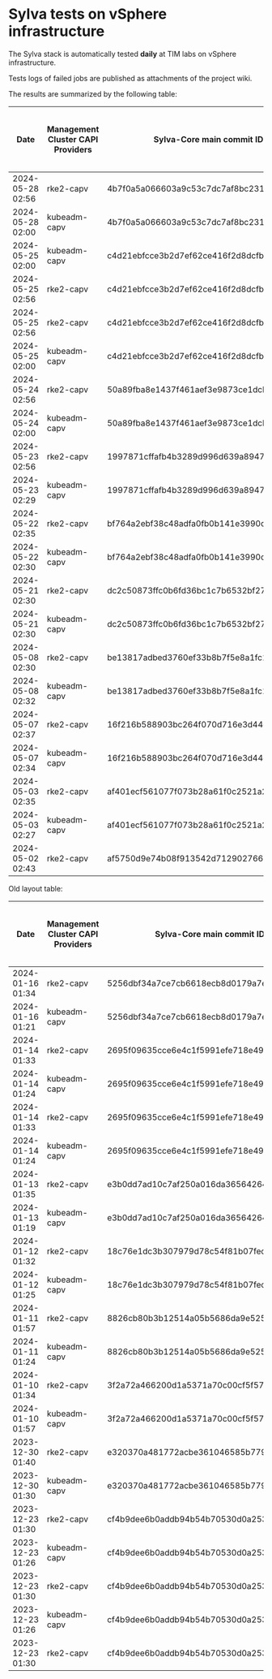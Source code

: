 # Sylva tests on vSphere infrastructure

The Sylva stack is automatically tested **daily** at TIM labs on vSphere infrastructure.

Tests logs of failed jobs are published as attachments of the project wiki.

The results are summarized by the following table:

| Date                      | Management Cluster CAPI Providers | Sylva-Core main commit ID        | Management cluster result                    | Workload cluster result              | Test logs (only for failed tests) |
|---------------------------|-----------------------------------|----------------------------------|----------------------------------------------|--------------------------------------|-----------------------------------|
|2024-05-28 02:56|rke2-capv|4b7f0a5a066603a9c53c7dc7af8bc2316b2f3896|:x:|N/A|[link](https://gitlab.com/sylva-projects/sylva-core/-/wikis/uploads/c64be60566a72d38272d0aab1148a7ea/capv-logs.gz)|
|2024-05-28 02:00|kubeadm-capv|4b7f0a5a066603a9c53c7dc7af8bc2316b2f3896|:x:|N/A|[link](https://gitlab.com/sylva-projects/sylva-core/-/wikis/uploads/c64be60566a72d38272d0aab1148a7ea/capv-logs.gz)|
|2024-05-25 02:00|kubeadm-capv|c4d21ebfcce3b2d7ef62ce416f2d8dcfb383dacb|:x:|N/A|[link](https://gitlab.com/sylva-projects/sylva-core/-/wikis/uploads/384bf1b1c2ee84a916edbceba9cecda1/capv-logs.gz)|
|2024-05-25 02:56|rke2-capv|c4d21ebfcce3b2d7ef62ce416f2d8dcfb383dacb|:x:|N/A|[link](https://gitlab.com/sylva-projects/sylva-core/-/wikis/uploads/df2030c0c334561d9773605099ba200c/capv-logs.gz)|
|2024-05-25 02:56|rke2-capv|c4d21ebfcce3b2d7ef62ce416f2d8dcfb383dacb|:x:|N/A|[link](https://gitlab.com/sylva-projects/sylva-core/-/wikis/uploads/e5ff461584618499a341fe1ce066404f/capv-logs.gz)|
|2024-05-25 02:00|kubeadm-capv|c4d21ebfcce3b2d7ef62ce416f2d8dcfb383dacb|:x:|N/A|[link](https://gitlab.com/sylva-projects/sylva-core/-/wikis/uploads/e5ff461584618499a341fe1ce066404f/capv-logs.gz)|
|2024-05-24 02:56|rke2-capv|50a89fba8e1437f461aef3e9873ce1dcb3327e02|:x:|N/A|[link](https://gitlab.com/sylva-projects/sylva-core/-/wikis/uploads/d6b428060b93827ea28649e2a2ebfa44/capv-logs.gz)|
|2024-05-24 02:00|kubeadm-capv|50a89fba8e1437f461aef3e9873ce1dcb3327e02|:x:|N/A|[link](https://gitlab.com/sylva-projects/sylva-core/-/wikis/uploads/d6b428060b93827ea28649e2a2ebfa44/capv-logs.gz)|
|2024-05-23 02:56|rke2-capv|1997871cffafb4b3289d996d639a894778b2a752|:x:|N/A|[link](https://gitlab.com/sylva-projects/sylva-core/-/wikis/uploads/8f56d7e1f94b8e8c3b95e63a4f1fa287/capv-logs.gz)|
|2024-05-23 02:29|kubeadm-capv|1997871cffafb4b3289d996d639a894778b2a752|:white_check_mark:|:x:|[link](https://gitlab.com/sylva-projects/sylva-core/-/wikis/uploads/8f56d7e1f94b8e8c3b95e63a4f1fa287/capv-logs.gz)|
|2024-05-22 02:35|rke2-capv|bf764a2ebf38c48adfa0fb0b141e3990c182f80a|:white_check_mark:|:x:||
|2024-05-22 02:30|kubeadm-capv|bf764a2ebf38c48adfa0fb0b141e3990c182f80a|:white_check_mark:|:x:||
|2024-05-21 02:30|rke2-capv|dc2c50873ffc0b6fd36bc1c7b6532bf27c538283|:x:|N/A|[link](https://gitlab.com/sylva-projects/sylva-core/-/wikis/uploads/0f323afd9eb460c0c401b24f6ea8583d/capv-logs.gz)|
|2024-05-21 02:30|kubeadm-capv|dc2c50873ffc0b6fd36bc1c7b6532bf27c538283|:white_check_mark:|:x:|[link](https://gitlab.com/sylva-projects/sylva-core/-/wikis/uploads/0f323afd9eb460c0c401b24f6ea8583d/capv-logs.gz)|
|2024-05-08 02:30|rke2-capv|be13817adbed3760ef33b8b7f5e8a1fc148f222c|:white_check_mark:|:x:||
|2024-05-08 02:32|kubeadm-capv|be13817adbed3760ef33b8b7f5e8a1fc148f222c|:white_check_mark:|:x:||
|2024-05-07 02:37|rke2-capv|16f216b588903bc264f070d716e3d44c7cd7a2b5|:white_check_mark:|:x:||
|2024-05-07 02:34|kubeadm-capv|16f216b588903bc264f070d716e3d44c7cd7a2b5|:white_check_mark:|:x:||
|2024-05-03 02:35|rke2-capv|af401ecf561077f073b28a61f0c2521a28f6c2e8|:white_check_mark:|:x:||
|2024-05-03 02:27|kubeadm-capv|af401ecf561077f073b28a61f0c2521a28f6c2e8|:white_check_mark:|:x:||
|2024-05-02 02:43|rke2-capv|af5750d9e74b08f913542d7129027668795a8413|:white_check_mark:|:x:|[link](https://gitlab.com/sylva-projects/sylva-core/-/wikis/uploads/ed8d060995cc87bea28a305d56dddb95/capv-logs.gz)|

Old layout table:

| Date                      | Management Cluster CAPI Providers | Sylva-Core main commit ID        | Result                                       | Test logs (only for failed tests) |
|---------------------------|-----------------------------------|----------------------------------|----------------------------------------------|-----------------------------------|
|2024-01-16 01:34|rke2-capv|5256dbf34a7ce7cb6618ecb8d0179a7eae5fbd46|:white_check_mark: success||
|2024-01-16 01:21|kubeadm-capv|5256dbf34a7ce7cb6618ecb8d0179a7eae5fbd46|:white_check_mark: success||
|2024-01-14 01:33|rke2-capv|2695f09635cce6e4c1f5991efe718e497702f32b|:white_check_mark: success||
|2024-01-14 01:24|kubeadm-capv|2695f09635cce6e4c1f5991efe718e497702f32b|:white_check_mark: success||
|2024-01-14 01:33|rke2-capv|2695f09635cce6e4c1f5991efe718e497702f32b|:white_check_mark: success||
|2024-01-14 01:24|kubeadm-capv|2695f09635cce6e4c1f5991efe718e497702f32b|:white_check_mark: success||
|2024-01-13 01:35|rke2-capv|e3b0dd7ad10c7af250a016da36564264287586bf|:white_check_mark: success||
|2024-01-13 01:19|kubeadm-capv|e3b0dd7ad10c7af250a016da36564264287586bf|:white_check_mark: success||
|2024-01-12 01:32|rke2-capv|18c76e1dc3b307979d78c54f81b07fec0d80d511|:white_check_mark: success||
|2024-01-12 01:25|kubeadm-capv|18c76e1dc3b307979d78c54f81b07fec0d80d511|:white_check_mark: success||
|2024-01-11 01:57|rke2-capv|8826cb80b3b12514a05b5686da9e52505c577704|:x: failed|[link](https://gitlab.com/sylva-projects/sylva-core/-/wikis/uploads/f8332c73b645753fb674c6ec8d7eeabf/capv-logs.gz)|
|2024-01-11 01:24|kubeadm-capv|8826cb80b3b12514a05b5686da9e52505c577704|:white_check_mark: success||
|2024-01-10 01:34|rke2-capv|3f2a72a466200d1a5371a70c00cf5f57d35b73fe|:white_check_mark: success||
|2024-01-10 01:57|kubeadm-capv|3f2a72a466200d1a5371a70c00cf5f57d35b73fe|:x: failed|[link](https://gitlab.com/sylva-projects/sylva-core/-/wikis/uploads/8138bd7fc116d62d656f66aab4c677ac/capv-logs.gz)|
|2023-12-30 01:40|rke2-capv|e320370a481772acbe361046585b779bc4c772fe|:x: failed|[link](https://gitlab.com/sylva-projects/sylva-core/-/wikis/uploads/17d4ffbdc8036903ad000196987782ea/capv-logs.gz)|
|2023-12-30 01:30|kubeadm-capv|e320370a481772acbe361046585b779bc4c772fe|:x: failed|[link](https://gitlab.com/sylva-projects/sylva-core/-/wikis/uploads/17d4ffbdc8036903ad000196987782ea/capv-logs.gz)|
|2023-12-23 01:30|rke2-capv|cf4b9dee6b0addb94b54b70530d0a25365ba937e|:x: failed|[link](https://gitlab.com/sylva-projects/sylva-core/-/wikis/uploads/758ab1ecc725e797a06261c62cc77788/capv-logs.gz)|
|2023-12-23 01:26|kubeadm-capv|cf4b9dee6b0addb94b54b70530d0a25365ba937e|:white_check_mark: success||
|2023-12-23 01:30|rke2-capv|cf4b9dee6b0addb94b54b70530d0a25365ba937e|:x: failed|[link](https://gitlab.com/sylva-projects/sylva-core/-/wikis/uploads/d3bb7c8c3be36d81a9f9930f81189f56/capv-logs.gz)|
|2023-12-23 01:26|kubeadm-capv|cf4b9dee6b0addb94b54b70530d0a25365ba937e|:white_check_mark: success||
|2023-12-23 01:30|rke2-capv|cf4b9dee6b0addb94b54b70530d0a25365ba937e|:x: failed|[link](https://gitlab.com/sylva-projects/sylva-core/-/wikis/uploads/6e58c059b348d378ad25155a7f3ed1c8/capv-logs.gz)|

